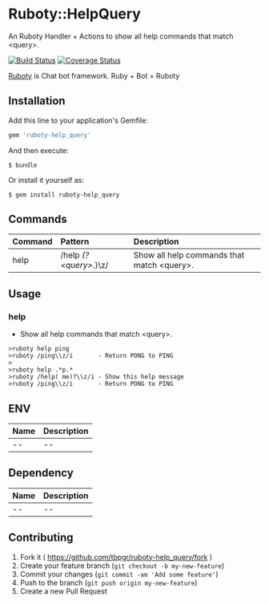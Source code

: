 # Ruboty::HelpQuery

An Ruboty Handler + Actions to show all help commands that match &lt;query&gt;.

[![Build Status](https://travis-ci.org/tbpgr/ruboty-help_query.png?branch=master)](https://travis-ci.org/tbpgr/ruboty-help_query)
[![Coverage Status](https://coveralls.io/repos/tbpgr/ruboty-help_query/badge.png)](https://coveralls.io/r/tbpgr/ruboty-help_query)

[Ruboty](https://github.com/r7kamura/ruboty) is Chat bot framework. Ruby + Bot = Ruboty

## Installation

Add this line to your application's Gemfile:

```ruby
gem 'ruboty-help_query'
```

And then execute:

    $ bundle

Or install it yourself as:

    $ gem install ruboty-help_query


## Commands

|Command|Pattern|Description|
|:--|:--|:--|
|help|/help *(?&lt;query&gt;.*)\z/|Show all help commands that match &lt;query&gt;.|

## Usage
### help
* Show all help commands that match &lt;query&gt;.

~~~
>ruboty help ping
>ruboty /ping\\z/i       - Return PONG to PING
>
>ruboty help .*p.*
>ruboty /help( me)?\\z/i - Show this help message
>ruboty /ping\\z/i       - Return PONG to PING
~~~

## ENV

|Name|Description|
|:--|:--|
|--|--|

## Dependency

|Name|Description|
|:--|:--|
|--|--|

## Contributing

1. Fork it ( https://github.com/tbpgr/ruboty-help_query/fork )
2. Create your feature branch (`git checkout -b my-new-feature`)
3. Commit your changes (`git commit -am 'Add some feature'`)
4. Push to the branch (`git push origin my-new-feature`)
5. Create a new Pull Request
